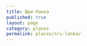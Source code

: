 ```yaml
---
title: Шри-Ланка
published: true
layout: page
category: places
permalink: places/sri-lanka/
---
```

